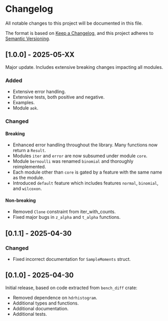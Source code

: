 # Changelog

All notable changes to this project will be documented in this file.

The format is based on [Keep a Changelog](https://keepachangelog.com/en/1.1.0/),
and this project adheres to [Semantic Versioning](https://semver.org/spec/v2.0.0.html).

## [1.0.0] - 2025-05-XX

Major update. Includes extensive breaking changes impacting all modules.

### Added

- Extensive error handling.
- Extensive tests, both positive and negative.
- Examples.
- Module `aok`.

### Changed

#### Breaking

- Enhanced error handling throughout the library. Many functions now return a `Result`.
- Modules `iter` and `error` are now subsumed under module `core`.
- Module `bernoulli` was renamed `binomial` and thoroughly reimplemented.
- Each module other than `core` is gated by a feature with the same name as the module.
- Introduced `default` feature which includes features `normal`, `binomial`, and `wilcoxon`.

#### Non-breaking

- Removed `Clone` constraint from iter_with_counts.
- Fixed major bugs in `z_alpha` and `t_alpha` functions.

## [0.1.1] - 2025-04-30

### Changed

- Fixed incorrect documentation for `SampleMoments` struct.

## [0.1.0] - 2025-04-30

Initial release, based on code extracted from `bench_diff` crate:
- Removed dependence on `hdrhistogram`.
- Additional types and functions.
- Additional documentation.
- Additional tests.
